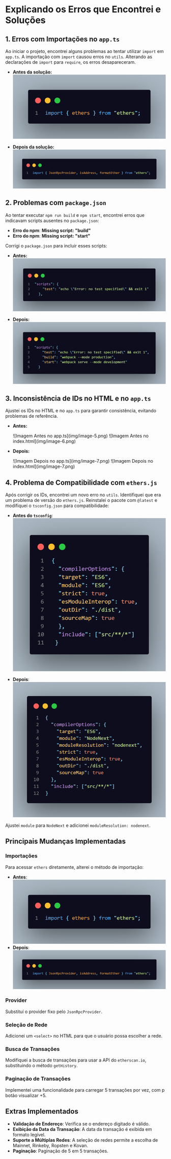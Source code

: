 # Explicando os Erros que Encontrei e Soluções

## 1. Erros com Importações no `app.ts`

Ao iniciar o projeto, encontrei alguns problemas ao tentar utilizar `import` em `app.ts`. A importação com `import` causou erros no `utils`. Alterando as declarações de `import` para `require`, os erros desapareceram.

- **Antes da solução:**
  ![Imagem Antes](img/image-1.1.png)

- **Depois da solução:**
  ![Imagem Depois](img/image-2.2.png)

## 2. Problemas com `package.json`

Ao tentar executar `npm run build` e `npm start`, encontrei erros que indicavam scripts ausentes no `package.json`:

- **Erro do npm**: **Missing script: "build"**
- **Erro do npm**: **Missing script: "start"**

Corrigi o `package.json` para incluir esses scripts:

- **Antes:**
  ![Imagem Antes](img/image-3.png)

- **Depois:**
  ![Imagem Depois](img/image-4.png)

## 3. Inconsistência de IDs no HTML e no `app.ts`

Ajustei os IDs no HTML e no `app.ts` para garantir consistência, evitando problemas de referência.

- **Antes:**
  <div style="display:flex; justify-content:space-between;">
    ![Imagem Antes no app.ts](img/image-5.png)
    ![Imagem Antes no index.html](img/image-6.png)
  </div>

- **Depois:**
  <div style="display:flex; justify-content:space-between;">
    ![Imagem Depois no app.ts](img/image-7.png)
    ![Imagem Depois no index.html](img/image-7.png)
  </div>

## 4. Problema de Compatibilidade com `ethers.js`

Após corrigir os IDs, encontrei um novo erro no `utils`. Identifiquei que era um problema de versão do `ethers.js`. Reinstalei o pacote com `@latest` e modifiquei o `tsconfig.json` para compatibilidade:

- **Antes do `tsconfig`**:
  ![Imagem Antes](img/image-8.png)

- **Depois**:
  ![Imagem Depois](img/image-9.png)

Ajustei `module` para `NodeNext` e adicionei `moduleResolution: nodenext`.

## Principais Mudanças Implementadas

### Importações

Para acessar `ethers` diretamente, alterei o método de importação:

- **Antes**:
  ![Antes](img/image-1.1.png)
- **Depois**:
  ![Depois](img/image-2.2.png)

### Provider

Substituí o provider fixo pelo `JsonRpcProvider`.

### Seleção de Rede

Adicionei um `<select>` no HTML para que o usuário possa escolher a rede.

### Busca de Transações

Modifiquei a busca de transações para usar a API do `etherscan.io`, substituindo o método `getHistory`.

### Paginação de Transações

Implementei uma funcionalidade para carregar 5 transações por vez, com p botão visualizar +5.

## Extras Implementados

- **Validação de Endereço**: Verifica se o endereço digitado é válido.
- **Exibição da Data da Transação**: A data da transação é exibida em formato legível.
- **Suporte a Múltiplas Redes**: A seleção de redes permite a escolha de Mainnet, Rinkeby, Ropsten e Kovan.
- **Paginação**: Paginação de 5 em 5 transações.
